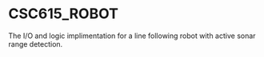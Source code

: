 # CSC615_ROBOT
The I/O and logic implimentation for a line following robot with active sonar range detection.
